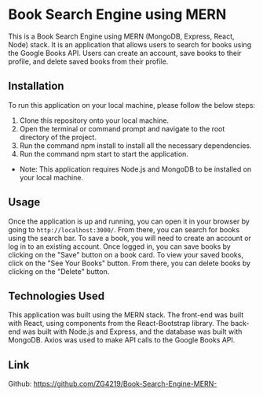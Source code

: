 # Book Search Engine using MERN

This is a Book Search Engine using MERN (MongoDB, Express, React, Node) stack. It is an application that allows users to search for books using the Google Books API. Users can create an account, save books to their profile, and delete saved books from their profile.

## Installation

To run this application on your local machine, please follow the below steps:

1. Clone this repository onto your local machine.
2. Open the terminal or command prompt and navigate to the root directory of the project.
3. Run the command npm install to install all the necessary dependencies.
4. Run the command npm start to start the application.

- Note: This application requires Node.js and MongoDB to be installed on your local machine.

## Usage

Once the application is up and running, you can open it in your browser by going to `http://localhost:3000/`. From there, you can search for books using the search bar. To save a book, you will need to create an account or log in to an existing account. Once logged in, you can save books by clicking on the "Save" button on a book card. To view your saved books, click on the "See Your Books" button. From there, you can delete books by clicking on the "Delete" button.

## Technologies Used

This application was built using the MERN stack. The front-end was built with React, using components from the React-Bootstrap library. The back-end was built with Node.js and Express, and the database was built with MongoDB. Axios was used to make API calls to the Google Books API.

## Link

Github: https://github.com/ZG4219/Book-Search-Engine-MERN-